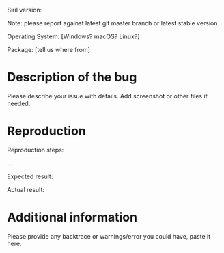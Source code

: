Siril version:

Note: please report against latest git master branch or latest stable version

Operating System: [Windows? macOS? Linux?]

Package: [tell us where from]

# Description of the bug

Please describe your issue with details.
Add screenshot or other files if needed.

# Reproduction

Reproduction steps:

…

Expected result:

Actual result:

# Additional information

Please provide any backtrace or warnings/error you could have, paste it here.


